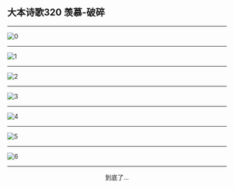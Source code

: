 
## 大本诗歌320 羡慕-破碎
        
<div id="aplayer0"></div>

---

<img alt="0" data-original="https://cdn.jsdelivr.net/gh/k34869/shi/data/d0320/0">

---

<img alt="1" data-original="https://cdn.jsdelivr.net/gh/k34869/shi/data/d0320/1">

---

<img alt="2" data-original="https://cdn.jsdelivr.net/gh/k34869/shi/data/d0320/2">

---

<img alt="3" data-original="https://cdn.jsdelivr.net/gh/k34869/shi/data/d0320/3">

---

<img alt="4" data-original="https://cdn.jsdelivr.net/gh/k34869/shi/data/d0320/4">

---

<img alt="5" data-original="https://cdn.jsdelivr.net/gh/k34869/shi/data/d0320/5">

---

<img alt="6" data-original="https://cdn.jsdelivr.net/gh/k34869/shi/data/d0320/6">

---

<p style="text-align: center">到底了...</p>

<script src="/js/dist-view.js"></script>

<script>
MAIN.id = 'd0320';
        
const ap0 = new APlayer({
    container: document.getElementById('aplayer0'),
    volume: 1,
    loop: 'none',
    preload: 'none',
    audio: [{
        name: '大本诗歌320.mp3',
        artist: '大本诗歌',
        url: 'https://res.wx.qq.com/voice/getvoice?mediaid=MzI0NTk3MDM5M18yMjQ3NDkxNDI3',
        cover: '/favicon'
    }]
});
</script>
